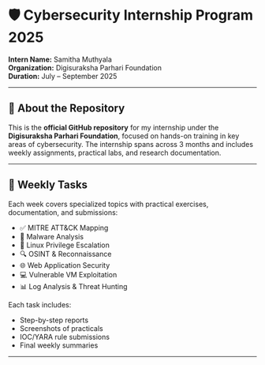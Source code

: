 # 🛡️ Cybersecurity Internship Program 2025

**Intern Name:** Samitha Muthyala  
**Organization:** Digisuraksha Parhari Foundation  
**Duration:** July – September 2025

---

## 📘 About the Repository

This is the **official GitHub repository** for my internship under the **Digisuraksha Parhari Foundation**, focused on hands-on training in key areas of cybersecurity. The internship spans across 3 months and includes weekly assignments, practical labs, and research documentation.

---

## 📅 Weekly Tasks

Each week covers specialized topics with practical exercises, documentation, and submissions:

- ✅ MITRE ATT&CK Mapping  
- 🦠 Malware Analysis  
- 🐧 Linux Privilege Escalation  
- 🔍 OSINT & Reconnaissance  
- 🌐 Web Application Security  
- 💻 Vulnerable VM Exploitation  
- 📊 Log Analysis & Threat Hunting

Each task includes:
- Step-by-step reports
- Screenshots of practicals
- IOC/YARA rule submissions
- Final weekly summaries

---



